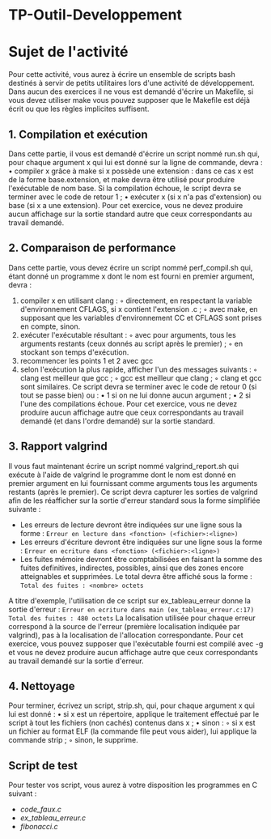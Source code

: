 # TP-Outil-Developpement

# Sujet de l'activité
Pour cette activité, vous aurez à écrire un ensemble de scripts bash
destinés à servir de petits utilitaires lors d'une activité de développement.
Dans aucun des exercices il ne vous est demandé d'écrire un Makefile, si
vous devez utiliser make vous pouvez supposer que le Makefile est déjà
écrit ou que les règles implicites suffisent.

## 1. Compilation et exécution
Dans cette partie, il vous est demandé d'écrire un script nommé run.sh
qui, pour chaque argument x qui lui est donné sur la ligne de commande,
devra :
• compiler x grâce à make si x possède une extension : dans ce cas x
est de la forme base.extension, et make devra être utilisé pour
produire l'exécutable de nom base. Si la compilation échoue, le
script devra se terminer avec le code de retour 1 ;
• exécuter x (si x n'a pas d'extension) ou base (si x a une extension).
Pour cet exercice, vous ne devez produire aucun affichage sur la sortie
standard autre que ceux correspondants au travail demandé.

## 2. Comparaison de performance
Dans cette partie, vous devez écrire un script nommé perf_compil.sh qui,
étant donné un programme x dont le nom est fourni en premier argument,
devra :
1. compiler x en utilisant clang :
◦ directement, en respectant la variable d'environnement
CFLAGS, si x contient l'extension .c ;
◦ avec make, en supposant que les variables d'environnement CC
et CFLAGS sont prises en compte, sinon.
2. exécuter l'exécutable résultant :
◦ avec pour arguments, tous les arguments restants (ceux
donnés au script après le premier) ;
◦ en stockant son temps d'exécution.
3. recommencer les points 1 et 2 avec gcc
4. selon l'exécution la plus rapide, afficher l'un des messages suivants :
◦ clang est meilleur que gcc ;
◦ gcc est meilleur que clang ;
◦ clang et gcc sont similaires.
Ce script devra se terminer avec le code de retour 0 (si tout se passe bien) ou :
• 1 si on ne lui donne aucun argument ;
• 2 si l'une des compilations échoue.
Pour cet exercice, vous ne devez produire aucun affichage autre que ceux correspondants au travail demandé (et dans l'ordre
demandé) sur la sortie standard.

## 3. Rapport valgrind
Il vous faut maintenant écrire un script nommé valgrind_report.sh qui exécute à l'aide de valgrind le programme dont le nom est
donné en premier argument en lui fournissant comme arguments tous les arguments restants (après le premier). Ce script devra
capturer les sorties de valgrind afin de les réafficher sur la sortie d'erreur standard sous la forme simplifiée suivante :

- Les erreurs de lecture devront être indiquées sur une ligne sous la forme :
``Erreur en lecture dans <fonction> (<fichier>:<ligne>)``
- Les erreurs d'écriture devront être indiquées sur une ligne sous la forme :
``Erreur en ecriture dans <fonction> (<fichier>:<ligne>)``
- Les fuites mémoire devront être comptabilisées en faisant la somme des fuites definitives, indirectes, possibles, ainsi que des
zones encore atteignables et supprimées. Le total devra être affiché sous la forme :
``Total des fuites : <nombre> octets``

A titre d'exemple, l'utilisation de ce script sur ex_tableau_erreur donne la sortie d'erreur :
``
Erreur en ecriture dans main (ex_tableau_erreur.c:17)
Total des fuites : 480 octets
``
La localisation utilisée pour chaque erreur correspond à la source de l'erreur (première localisation indiquée par valgrind), pas à la
localisation de l'allocation correspondante.
Pour cet exercice, vous pouvez supposer que l'exécutable fourni est compilé avec -g et vous ne devez produire aucun affichage autre
que ceux correspondants au travail demandé sur la sortie d'erreur.

## 4. Nettoyage
Pour terminer, écrivez un script, strip.sh, qui, pour chaque argument x qui lui est donné :
• si x est un répertoire, applique le traitement effectué par le script à tout les fichiers (non cachés) contenus dans x ;
• sinon :
◦ si x est un fichier au format ELF (la commande file peut vous aider), lui applique la commande strip ;
◦ sinon, le supprime.

## Script de test
Pour tester vos script, vous aurez à votre disposition les programmes en C suivant : 
- *code_faux.c*
- *ex_tableau_erreur.c*
- *fibonacci.c*
